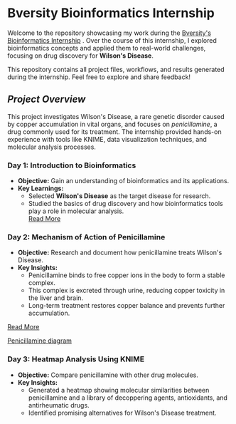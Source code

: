 # **Bversity Bioinformatics Internship**

Welcome to the repository showcasing my work during the <ins>Bversity's Bioinformatics Internship</ins> . Over the course of this internship, I explored bioinformatics concepts and applied them to real-world challenges, focusing on drug discovery for **Wilson's Disease**.

This repository contains all project files, workflows, and results generated during the internship. Feel free to explore and share feedback!

## _**Project Overview**_

This project investigates Wilson's Disease, a rare genetic disorder caused by copper accumulation in vital organs, and focuses on _penicillamine_, a drug commonly used for its treatment.
The internship provided hands-on experience with tools like KNIME, data visualization techniques, and molecular analysis processes.

### **Day 1: Introduction to Bioinformatics**  
- **Objective:** Gain an understanding of bioinformatics and its applications.  
- **Key Learnings:**  
  - Selected **Wilson's Disease** as the target disease for research.  
  - Studied the basics of drug discovery and how bioinformatics tools play a role in molecular analysis.  
[Read More](DAY_1/notes.md)

### **Day 2: Mechanism of Action of Penicillamine**
- **Objective:** Research and document how penicillamine treats Wilson's Disease.
- **Key Insights:**
  - Penicillamine binds to free copper ions in the body to form a stable complex.
  - This complex is excreted through urine, reducing copper toxicity in the liver and brain.
  - Long-term treatment restores copper balance and prevents further accumulation.

[Read More](DAY_2/penicillamine.md)

[Penicillamine diagram](DAY_2/Penicillamine_Diagram.png)

### **Day 3: Heatmap Analysis Using KNIME**
- **Objective:** Compare penicillamine with other drug molecules.
- **Key Insights:**
   - Generated a heatmap showing molecular similarities between penicillamine and a library of decoppering agents, antioxidants, and antirheumatic drugs.
   - Identified promising alternatives for Wilson's Disease treatment.


